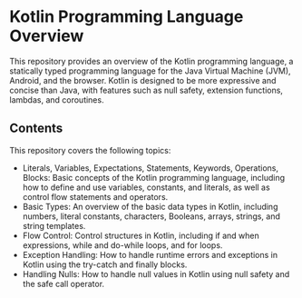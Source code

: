 
# Kotlin Programming Language Overview
This repository provides an overview of the Kotlin programming language, a statically typed programming language for the Java Virtual Machine (JVM), Android, and the browser. Kotlin is designed to be more expressive and concise than Java, with features such as null safety, extension functions, lambdas, and coroutines.

## Contents
This repository covers the following topics:

* Literals, Variables, Expectations, Statements, Keywords, Operations, Blocks: Basic concepts of the Kotlin programming language, including how to define and use variables, constants, and literals, as well as control flow statements and operators.
* Basic Types: An overview of the basic data types in Kotlin, including numbers, literal constants, characters, Booleans, arrays, strings, and string templates.
* Flow Control: Control structures in Kotlin, including if and when expressions, while and do-while loops, and for loops.
* Exception Handling: How to handle runtime errors and exceptions in Kotlin using the try-catch and finally blocks.
* Handling Nulls: How to handle null values in Kotlin using null safety and the safe call operator.
